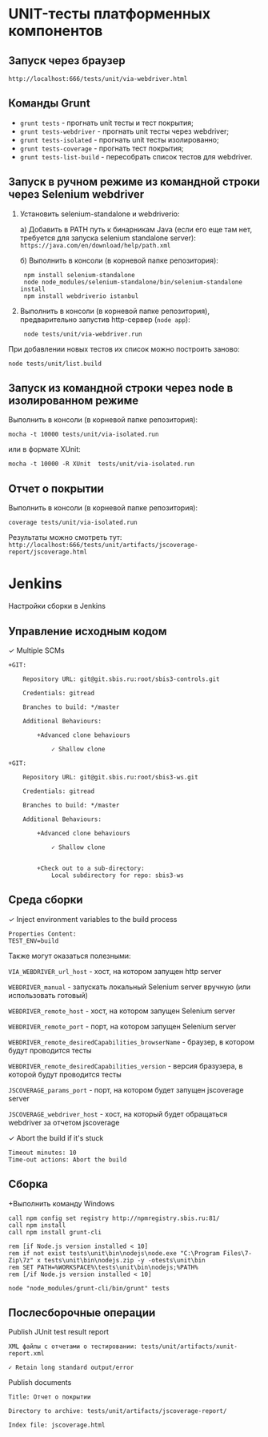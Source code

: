 # UNIT-тесты платформенных компонентов

## Запуск через браузер

`http://localhost:666/tests/unit/via-webdriver.html`

## Команды Grunt
- `grunt tests` - прогнать unit тесты и тест покрытия;
- `grunt tests-webdriver` - прогнать unit тесты через webdriver;
- `grunt tests-isolated` - прогнать unit тесты изолированно;
- `grunt tests-coverage` - прогнать тест покрытия;
- `grunt tests-list-build` - пересобрать список тестов для webdriver.

## Запуск в ручном режиме из командной строки через Selenium webdriver
1. Установить selenium-standalone и webdriverio:

    a) Добавить в PATH путь к бинарникам Java (если его еще там нет, требуется для запуска selenium standalone server): `https://java.com/en/download/help/path.xml`

    б) Выполнить в консоли (в корневой папке репозитория):

        npm install selenium-standalone
        node node_modules/selenium-standalone/bin/selenium-standalone install
        npm install webdriverio istanbul

2. Выполнить в консоли (в корневой папке репозитория), предварительно запустив http-сервер (`node app`):

        node tests/unit/via-webdriver.run

При добавлении новых тестов их список можно построить заново:

    node tests/unit/list.build

## Запуск из командной строки через node в изолированном режиме
Выполнить в консоли (в корневой папке репозитория):

    mocha -t 10000 tests/unit/via-isolated.run

или в формате XUnit:

    mocha -t 10000 -R XUnit  tests/unit/via-isolated.run

## Отчет о покрытии
Выполнить в консоли (в корневой папке репозитория):

    coverage tests/unit/via-isolated.run

Результаты можно смотреть тут:
`http://localhost:666/tests/unit/artifacts/jscoverage-report/jscoverage.html`

# Jenkins
Настройки сборки в Jenkins

## Управление исходным кодом
✓ Multiple SCMs

    +GIT:

        Repository URL: git@git.sbis.ru:root/sbis3-controls.git

        Credentials: gitread

        Branches to build: */master

        Additional Behaviours:

            +Advanced clone behaviours

                ✓ Shallow clone

    +GIT:

        Repository URL: git@git.sbis.ru:root/sbis3-ws.git

        Credentials: gitread

        Branches to build: */master

        Additional Behaviours:

            +Advanced clone behaviours

                ✓ Shallow clone


            +Check out to a sub-directory:
                Local subdirectory for repo: sbis3-ws

## Среда сборки
✓ Inject environment variables to the build process

    Properties Content:
    TEST_ENV=build

Также могут оказаться полезными:

`VIA_WEBDRIVER_url_host` - хост, на котором запущен http server

`WEBDRIVER_manual` - запускать локальный Selenium server вручную (или использовать готовый)

`WEBDRIVER_remote_host` - хост, на котором запущен Selenium server

`WEBDRIVER_remote_port` - порт, на котором запущен Selenium server

`WEBDRIVER_remote_desiredCapabilities_browserName` - браузер, в котором будут проводится тесты

`WEBDRIVER_remote_desiredCapabilities_version` - версия бразузера, в которой будут проводится тесты

`JSCOVERAGE_params_port` - порт, на котором будет запущен jscoverage server

`JSCOVERAGE_webdriver_host` - хост, на который будет обращаться webdriver за отчетом jscoverage


✓ Abort the build if it's stuck

    Timeout minutes: 10
    Time-out actions: Abort the build

## Сборка
+Выполнить команду Windows

    call npm config set registry http://npmregistry.sbis.ru:81/
    call npm install
    call npm install grunt-cli

    rem [if Node.js version installed < 10]
    rem if not exist tests\unit\bin\nodejs\node.exe "C:\Program Files\7-Zip\7z" x tests\unit\bin\nodejs.zip -y -otests\unit\bin
    rem SET PATH=%WORKSPACE%\tests\unit\bin\nodejs;%PATH%
    rem [/if Node.js version installed < 10]

    node "node_modules/grunt-cli/bin/grunt" tests

## Послесборочные операции
Publish JUnit test result report

    XML файлы с отчетами о тестировании: tests/unit/artifacts/xunit-report.xml

    ✓ Retain long standard output/error

Publish documents

    Title: Отчет о покрытии

    Directory to archive: tests/unit/artifacts/jscoverage-report/

    Index file: jscoverage.html
